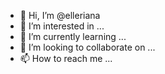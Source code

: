 - 👋 Hi, I’m @elleriana
- 👀 I’m interested in ...
- 🌱 I’m currently learning ...
- 💞️ I’m looking to collaborate on ...
- 📫 How to reach me ...

<!---
elleriana/elleriana is a ✨ special ✨ repository because its `README.md` (this file) appears on your GitHub profile.
You can click the Preview link to take a look at your changes.
--->
